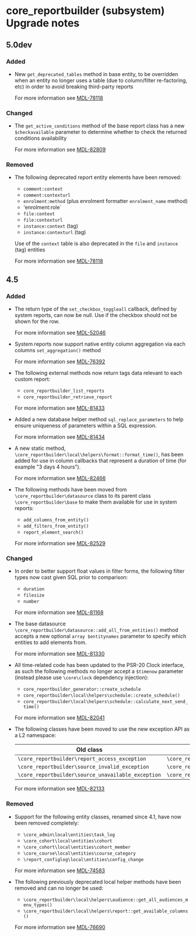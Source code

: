 # core_reportbuilder (subsystem) Upgrade notes

## 5.0dev

### Added

- New `get_deprecated_tables` method in base entity, to be overridden when an entity no longer uses a table (due to column/filter re-factoring, etc) in order to avoid breaking third-party reports

  For more information see [MDL-78118](https://tracker.moodle.org/browse/MDL-78118)

### Changed

- The `get_active_conditions` method of the base report class has a new `$checkavailable` parameter to determine whether to check the returned conditions availability

  For more information see [MDL-82809](https://tracker.moodle.org/browse/MDL-82809)

### Removed

- The following deprecated report entity elements have been removed:

  - `comment:context`
  - `comment:contexturl`
  - `enrolment:method` (plus enrolment formatter `enrolment_name` method)
  - 'enrolment:role`
  - `file:context`
  - `file:contexturl`
  - `instance:context` (tag)
  - `instance:contexturl` (tag)

  Use of the `context` table is also deprecated in the `file` and `instance` (tag) entities

  For more information see [MDL-78118](https://tracker.moodle.org/browse/MDL-78118)

## 4.5

### Added

- The return type of the `set_checkbox_toggleall` callback, defined by system reports, can now be null. Use if the checkbox should not be shown for the row.

  For more information see [MDL-52046](https://tracker.moodle.org/browse/MDL-52046)
- System reports now support native entity column aggregation via each columns `set_aggregation()` method

  For more information see [MDL-76392](https://tracker.moodle.org/browse/MDL-76392)
- The following external methods now return tags data relevant to each custom report:
    - `core_reportbuilder_list_reports`
    - `core_reportbuilder_retrieve_report`

  For more information see [MDL-81433](https://tracker.moodle.org/browse/MDL-81433)
- Added a new database helper method `sql_replace_parameters` to help ensure uniqueness of parameters within a SQL expression.

  For more information see [MDL-81434](https://tracker.moodle.org/browse/MDL-81434)
- A new static method, `\core_reportbuilder\local\helpers\format::format_time()`, has been added for use in column callbacks that represent a duration of time (for example "3 days 4 hours").

  For more information see [MDL-82466](https://tracker.moodle.org/browse/MDL-82466)
- The following methods have been moved from `\core_reportbuilder\datasource` class to its parent class `\core_reportbuilder\base` to make them available for use in system reports:

    - `add_columns_from_entity()`
    - `add_filters_from_entity()`
    - `report_element_search()`

  For more information see [MDL-82529](https://tracker.moodle.org/browse/MDL-82529)

### Changed

- In order to better support float values in filter forms, the following filter types now cast given SQL prior to comparison:

    - `duration`
    - `filesize`
    - `number`

  For more information see [MDL-81168](https://tracker.moodle.org/browse/MDL-81168)
- The base datasource `\core_reportbuilder\datasource::add_all_from_entities()` method accepts a new optional `array $entitynames` parameter to specify which entities to add elements from.

  For more information see [MDL-81330](https://tracker.moodle.org/browse/MDL-81330)
- All time-related code has been updated to the PSR-20 Clock interface, as such the following methods no longer accept a `$timenow` parameter (instead please use `\core\clock` dependency injection):
  - `core_reportbuilder_generator::create_schedule`
  - `core_reportbuilder\local\helpers\schedule::create_schedule()`
  - `core_reportbuilder\local\helpers\schedule::calculate_next_send_time()`

  For more information see [MDL-82041](https://tracker.moodle.org/browse/MDL-82041)
- The following classes have been moved to use the new exception API as a L2 namespace:

  | Old class                                           | New class                                                     |
  | -----------                                         | -----------                                                   |
  | `\core_reportbuilder\report_access_exception`       | `\core_reportbuilder\exception\report_access_exception`       |
  | `\core_reportbuilder\source_invalid_exception`      | `\core_reportbuilder\exception\source_invalid_exception`      |
  | `\core_reportbuilder\source_unavailable_exception`  | `\core_reportbuilder\exception\source_unavailable_exception`  |

  For more information see [MDL-82133](https://tracker.moodle.org/browse/MDL-82133)

### Removed

- Support for the following entity classes, renamed since 4.1, have now been removed completely:

  - `\core_admin\local\entities\task_log`
  - `\core_cohort\local\entities\cohort`
  - `\core_cohort\local\entities\cohort_member`
  - `\core_course\local\entities\course_category`
  - `\report_configlog\local\entities\config_change`

  For more information see [MDL-74583](https://tracker.moodle.org/browse/MDL-74583)
- The following previously deprecated local helper methods have been removed and can no longer be used:
    - `\core_reportbuilder\local\helpers\audience::get_all_audiences_menu_types()`
    - `\core_reportbuilder\local\helpers\report::get_available_columns()`

  For more information see [MDL-76690](https://tracker.moodle.org/browse/MDL-76690)
